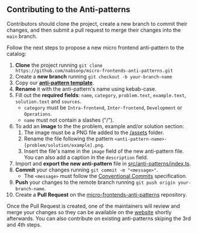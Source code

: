 ## Contributing to the Anti-patterns
Contributors should clone the project, create a new branch to commit their changes, and then submit a pull request to merge their changes into the `main` branch.

Follow the next steps to propose a new micro frontend anti-pattern to the catalog:

1. **Clone** the project running `git clone https://github.com/nabsonp/micro-frontends-anti-patterns.git`
1. Create a **new branch** running `git checkout -b your-branch-name`
1. Copy our **[anti-pattern template](./src/anti-patterns/template.json)**.
1. **Rename** it with the anti-pattern's name using kebab-case.
1. Fill out the **required fields**: `name`, `category`, `problem.text`, `example.text`, `solution.text` and `sources`. 
    - `category` must be `Intra-frontend`, `Inter-frontend`, `Development` or `Operations`.
    - `name` must not contain a slashes ("/").
1. To add an **image** to the the problem, example and/or solution section:
   1. The image must be a PNG file added to the [/assets](./src//assets/) folder.
   1. Rename the file following the pattern `<anti-pattern-name>-[problem/solution/example].png`.
   1. Insert the file's name in the `image` field of the new anti-pattern file. You can also add a caption in the `description` field.
1. Import and **export the new anti-pattern** file in [src/anti-patterns/index.ts](src/anti-patterns/index.ts).
1. **Commit** your changes running `git commit -m "<message>"`.
    - The `<message>` must follow the [Conventional Commits](https://www.conventionalcommits.org/en/v1.0.0/) specification.
1. **Push** your changes to the remote branch running `git push origin your-branch-name`.
1. Create a **Pull Request** on the [micro-frontends-anti-patterns](https://github.com/nabsonp/micro-frontends-anti-patterns) repository.

Once the Pull Request is created, one of the maintainers will review and merge your changes so they can be available on the [website](https://mfe-anti-patterns.online/micro-frontends-anti-patterns/#/catalog) shortly afterwards. You can also contribute on existing anti-patterns skiping the 3rd and 4th steps.
